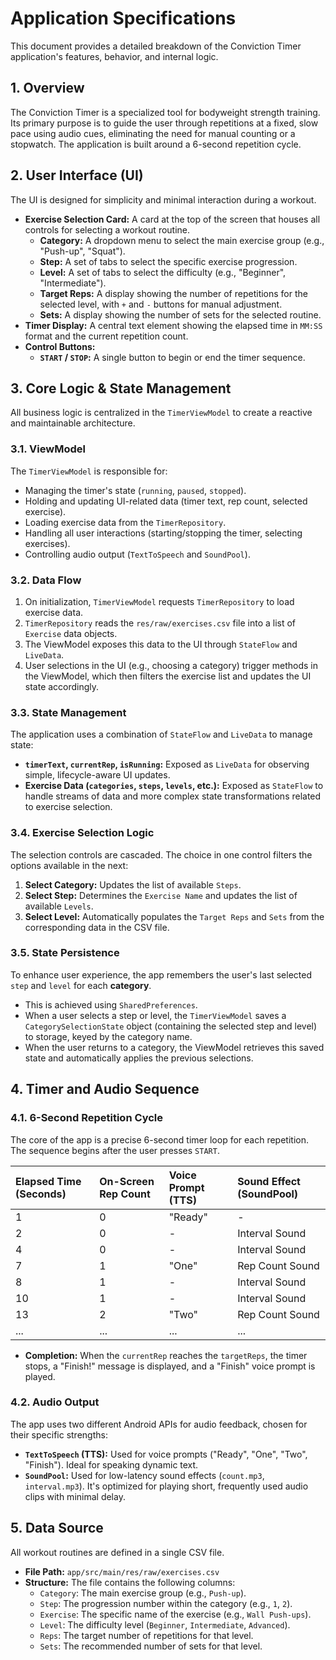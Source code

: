 # Application Specifications

This document provides a detailed breakdown of the Conviction Timer application's features, behavior, and internal logic.

## 1. Overview

The Conviction Timer is a specialized tool for bodyweight strength training. Its primary purpose is to guide the user through repetitions at a fixed, slow pace using audio cues, eliminating the need for manual counting or a stopwatch. The application is built around a 6-second repetition cycle.

## 2. User Interface (UI)

The UI is designed for simplicity and minimal interaction during a workout.

-   **Exercise Selection Card:** A card at the top of the screen that houses all controls for selecting a workout routine.
    -   **Category:** A dropdown menu to select the main exercise group (e.g., "Push-up", "Squat").
    -   **Step:** A set of tabs to select the specific exercise progression.
    -   **Level:** A set of tabs to select the difficulty (e.g., "Beginner", "Intermediate").
    -   **Target Reps:** A display showing the number of repetitions for the selected level, with `+` and `-` buttons for manual adjustment.
    -   **Sets:** A display showing the number of sets for the selected routine.
-   **Timer Display:** A central text element showing the elapsed time in `MM:SS` format and the current repetition count.
-   **Control Buttons:**
    -   **`START` / `STOP`:** A single button to begin or end the timer sequence.

## 3. Core Logic & State Management

All business logic is centralized in the `TimerViewModel` to create a reactive and maintainable architecture.

### 3.1. ViewModel

The `TimerViewModel` is responsible for:
-   Managing the timer's state (`running`, `paused`, `stopped`).
-   Holding and updating UI-related data (timer text, rep count, selected exercise).
-   Loading exercise data from the `TimerRepository`.
-   Handling all user interactions (starting/stopping the timer, selecting exercises).
-   Controlling audio output (`TextToSpeech` and `SoundPool`).

### 3.2. Data Flow

1.  On initialization, `TimerViewModel` requests `TimerRepository` to load exercise data.
2.  `TimerRepository` reads the `res/raw/exercises.csv` file into a list of `Exercise` data objects.
3.  The ViewModel exposes this data to the UI through `StateFlow` and `LiveData`.
4.  User selections in the UI (e.g., choosing a category) trigger methods in the ViewModel, which then filters the exercise list and updates the UI state accordingly.

### 3.3. State Management

The application uses a combination of `StateFlow` and `LiveData` to manage state:

-   **`timerText`, `currentRep`, `isRunning`:** Exposed as `LiveData` for observing simple, lifecycle-aware UI updates.
-   **Exercise Data (`categories`, `steps`, `levels`, etc.):** Exposed as `StateFlow` to handle streams of data and more complex state transformations related to exercise selection.

### 3.4. Exercise Selection Logic

The selection controls are cascaded. The choice in one control filters the options available in the next:

1.  **Select Category:** Updates the list of available `Steps`.
2.  **Select Step:** Determines the `Exercise Name` and updates the list of available `Levels`.
3.  **Select Level:** Automatically populates the `Target Reps` and `Sets` from the corresponding data in the CSV file.

### 3.5. State Persistence

To enhance user experience, the app remembers the user's last selected `step` and `level` for each **category**.
-   This is achieved using `SharedPreferences`.
-   When a user selects a step or level, the `TimerViewModel` saves a `CategorySelectionState` object (containing the selected step and level) to storage, keyed by the category name.
-   When the user returns to a category, the ViewModel retrieves this saved state and automatically applies the previous selections.

## 4. Timer and Audio Sequence

### 4.1. 6-Second Repetition Cycle

The core of the app is a precise 6-second timer loop for each repetition. The sequence begins after the user presses `START`.

| Elapsed Time (Seconds) | On-Screen Rep Count | Voice Prompt (TTS) | Sound Effect (SoundPool) |
| :--- | :--- | :--- | :--- |
| 1 | 0 | "Ready" | - |
| 2 | 0 | - | Interval Sound |
| 4 | 0 | - | Interval Sound |
| 7 | 1 | "One" | Rep Count Sound |
| 8 | 1 | - | Interval Sound |
| 10 | 1 | - | Interval Sound |
| 13 | 2 | "Two" | Rep Count Sound |
| ... | ... | ... | ... |

-   **Completion:** When the `currentRep` reaches the `targetReps`, the timer stops, a "Finish!" message is displayed, and a "Finish" voice prompt is played.

### 4.2. Audio Output

The app uses two different Android APIs for audio feedback, chosen for their specific strengths:

-   **`TextToSpeech` (TTS):** Used for voice prompts ("Ready", "One", "Two", "Finish"). Ideal for speaking dynamic text.
-   **`SoundPool`:** Used for low-latency sound effects (`count.mp3`, `interval.mp3`). It's optimized for playing short, frequently used audio clips with minimal delay.

## 5. Data Source

All workout routines are defined in a single CSV file.

-   **File Path:** `app/src/main/res/raw/exercises.csv`
-   **Structure:** The file contains the following columns:
    -   `Category`: The main exercise group (e.g., `Push-up`).
    -   `Step`: The progression number within the category (e.g., `1`, `2`).
    -   `Exercise`: The specific name of the exercise (e.g., `Wall Push-ups`).
    -   `Level`: The difficulty level (`Beginner`, `Intermediate`, `Advanced`).
    -   `Reps`: The target number of repetitions for that level.
    -   `Sets`: The recommended number of sets for that level.
